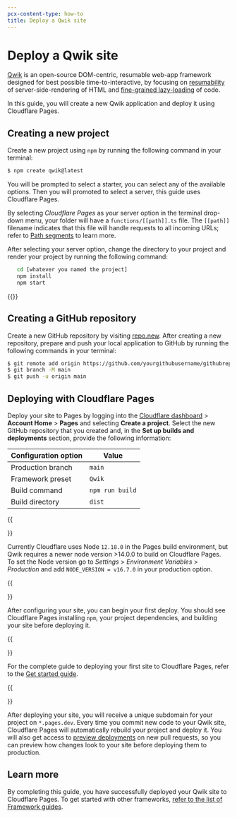```yaml
---
pcx-content-type: how-to
title: Deploy a Qwik site
---
```


# Deploy a Qwik site 

[Qwik](https://github.com/builderio/qwik) is an open-source DOM-centric, resumable web-app framework designed for best possible time-to-interactive, by focusing on [resumability](https://github.com/BuilderIO/qwik/blob/main/docs/pages/guide/resumable-vs-replayable.mdx) of server-side-rendering of HTML and [fine-grained lazy-loading](https://github.com/BuilderIO/qwik/blob/main/docs/pages/guide/lazy-loading.mdx) of code. 

In this guide, you will create a new Qwik application and deploy it using Cloudflare Pages.

## Creating a new project

Create a new project using `npm` by running the following command in your terminal:

```sh
$ npm create qwik@latest
```

You will be prompted to select a starter, you can select any of the available options. Then you will promoted to select a server, this guide uses Cloudflare Pages. 

By selecting _Cloudflare Pages_ as your server option in the terminal drop-down menu, your folder will have a `functions/[[path]].ts` file. The `[[path]]` filename indicates that this file will handle requests to all incoming URLs; refer to [Path segments](/pages/platform/functions/#path-segments) to learn more.

After selecting your server option, change the directory to your project and render your project by running the following command:

```sh
   cd [whatever you named the project]
   npm install
   npm start
```

{{<render file="_tutorials-before-you-start.md">}}

## Creating a GitHub repository

Create a new GitHub repository by visiting [repo.new](https://repo.new). After creating a new repository, prepare and push your local application to GitHub by running the following commands in your terminal:

```sh
$ git remote add origin https://github.com/yourgithubusername/githubrepo
$ git branch -M main
$ git push -u origin main
```

## Deploying with Cloudflare Pages

Deploy your site to Pages by logging into the [Cloudflare dashboard](https://dash.cloudflare.com/) > **Account Home** > **Pages** and selecting **Create a project**. Select the new GitHub repository that you created and, in the **Set up builds and deployments** section, provide the following information:

<div>

| Configuration option | Value           |
| -------------------- | --------------- |
| Production branch    | `main`          |
| Framework preset     | `Qwik`          |
| Build command        | `npm run build` |
| Build directory      | `dist`          |

</div>

{{<Aside type="warning">}}

Currently Cloudflare uses Node `12.18.0` in the Pages build environment, but Qwik requires a newer node version >14.0.0 to build on Cloudflare Pages. To set the Node version go to _Settings_ > _Environment Variables_ > _Production_ and add `NODE_VERSION = v16.7.0` in your production option.

{{</Aside>}}

After configuring your site, you can begin your first deploy. You should see Cloudflare Pages installing `npm`, your project dependencies, and building your site before deploying it.

{{<Aside type="note">}}

For the complete guide to deploying your first site to Cloudflare Pages, refer to the [Get started guide](/pages/get-started/).

{{</Aside>}}

After deploying your site, you will receive a unique subdomain for your project on `*.pages.dev`.
Every time you commit new code to your Qwik site, Cloudflare Pages will automatically rebuild your project and deploy it. You will also get access to [preview deployments](/pages/platform/preview-deployments/) on new pull requests, so you can preview how changes look to your site before deploying them to production.

## Learn more

By completing this guide, you have successfully deployed your Qwik site to Cloudflare Pages. To get started with other frameworks, [refer to the list of Framework guides](/pages/framework-guides/).

